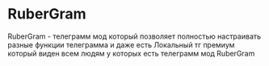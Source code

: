 # RuberGram
RuberGram - телеграмм мод который позволяет полностью настраивать разные функции телеграмма и даже есть Локальный тг премиум который виден всем людям у которых есть телеграмм мод RuberGram
